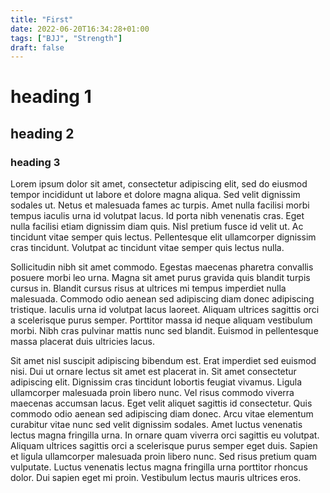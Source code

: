 ```yaml
---
title: "First"
date: 2022-06-20T16:34:28+01:00
tags: ["BJJ", "Strength"]
draft: false
---
```


# heading 1
## heading 2
### heading 3



Lorem ipsum dolor sit amet, consectetur adipiscing elit, sed do eiusmod tempor incididunt ut labore et dolore magna aliqua. Sed velit dignissim sodales ut. Netus et malesuada fames ac turpis. Amet nulla facilisi morbi tempus iaculis urna id volutpat lacus. Id porta nibh venenatis cras. Eget nulla facilisi etiam dignissim diam quis. Nisl pretium fusce id velit ut. Ac tincidunt vitae semper quis lectus. Pellentesque elit ullamcorper dignissim cras tincidunt. Volutpat ac tincidunt vitae semper quis lectus nulla.

Sollicitudin nibh sit amet commodo. Egestas maecenas pharetra convallis posuere morbi leo urna. Magna sit amet purus gravida quis blandit turpis cursus in. Blandit cursus risus at ultrices mi tempus imperdiet nulla malesuada. Commodo odio aenean sed adipiscing diam donec adipiscing tristique. Iaculis urna id volutpat lacus laoreet. Aliquam ultrices sagittis orci a scelerisque purus semper. Porttitor massa id neque aliquam vestibulum morbi. Nibh cras pulvinar mattis nunc sed blandit. Euismod in pellentesque massa placerat duis ultricies lacus.

Sit amet nisl suscipit adipiscing bibendum est. Erat imperdiet sed euismod nisi. Dui ut ornare lectus sit amet est placerat in. Sit amet consectetur adipiscing elit. Dignissim cras tincidunt lobortis feugiat vivamus. Ligula ullamcorper malesuada proin libero nunc. Vel risus commodo viverra maecenas accumsan lacus. Eget velit aliquet sagittis id consectetur. Quis commodo odio aenean sed adipiscing diam donec. Arcu vitae elementum curabitur vitae nunc sed velit dignissim sodales. Amet luctus venenatis lectus magna fringilla urna. In ornare quam viverra orci sagittis eu volutpat. Aliquam ultrices sagittis orci a scelerisque purus semper eget duis. Sapien et ligula ullamcorper malesuada proin libero nunc. Sed risus pretium quam vulputate. Luctus venenatis lectus magna fringilla urna porttitor rhoncus dolor. Dui sapien eget mi proin. Vestibulum lectus mauris ultrices eros.
